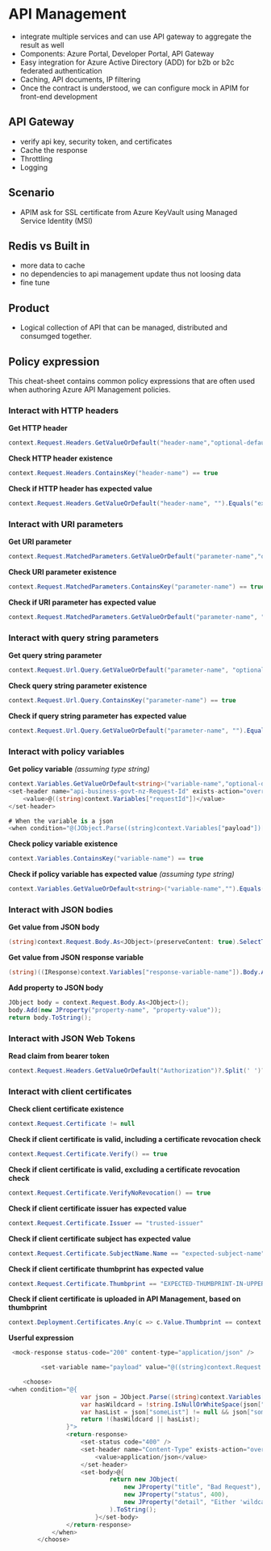 # API Management

- integrate multiple services and can use API gateway to aggregate the result as well
- Components: Azure Portal, Developer Portal, API Gateway
- Easy integration for Azure Active Directory (ADD) for b2b or b2c federated authentication
- Caching, API documents, IP filtering
- Once the contract is understood, we can configure mock in APIM for front-end development

## API Gateway

- verify api key, security token, and certificates
- Cache the response
- Throttling
- Logging

## Scenario

- APIM ask for SSL certificate from Azure KeyVault using Managed Service Identity (MSI)

## Redis vs Built in

- more data to cache
- no dependencies to api management update thus not loosing data
- fine tune

## Product

- Logical collection of API that can be managed, distributed and consumged together.



## Policy expression

This cheat-sheet contains common policy expressions that are often used when authoring Azure API Management policies.

### Interact with HTTP headers

**Get HTTP header**
```c#
context.Request.Headers.GetValueOrDefault("header-name","optional-default-value")
```
**Check HTTP header existence**
```c#
context.Request.Headers.ContainsKey("header-name") == true
```
**Check if HTTP header has expected value**
```c#
context.Request.Headers.GetValueOrDefault("header-name", "").Equals("expected-header-value", StringComparison.OrdinalIgnoreCase)
```
### Interact with URI parameters

**Get URI parameter**
```c#
context.Request.MatchedParameters.GetValueOrDefault("parameter-name","optional-default-value")
```
**Check URI parameter existence**
```c#
context.Request.MatchedParameters.ContainsKey("parameter-name") == true
```
**Check if URI parameter has expected value**
```c#
context.Request.MatchedParameters.GetValueOrDefault("parameter-name", "").Equals("expected-value", StringComparison.OrdinalIgnoreCase) == true
```
### Interact with query string parameters

**Get query string parameter**
```c#
context.Request.Url.Query.GetValueOrDefault("parameter-name", "optional-default-value")
```
**Check query string parameter existence**
```c#
context.Request.Url.Query.ContainsKey("parameter-name") == true
```
**Check if query string parameter has expected value**
```c#
context.Request.Url.Query.GetValueOrDefault("parameter-name", "").Equals("expected-value", StringComparison.OrdinalIgnoreCase) == true
```
### Interact with policy variables

**Get policy variable** *(assuming type string)*
```c#
context.Variables.GetValueOrDefault<string>("variable-name","optional-default-value")
<set-header name="api-business-govt-nz-Request-Id" exists-action="override">
    <value>@((string)context.Variables["requestId"])</value>
</set-header>

# When the variable is a json
<when condition="@(JObject.Parse((string)context.Variables["payload"])["pushEndpoint"] == null)">
```
**Check policy variable existence**
```c#
context.Variables.ContainsKey("variable-name") == true
```
**Check if policy variable has expected value** *(assuming type string)*
```c#
context.Variables.GetValueOrDefault<string>("variable-name","").Equals("expected-value", StringComparison.OrdinalIgnoreCase)
```
### Interact with JSON bodies

**Get value from JSON body**
```c#
(string)context.Request.Body.As<JObject>(preserveContent: true).SelectToken("root.child jsonpath")
```
**Get value from JSON response variable**
```c#
(string)((IResponse)context.Variables["response-variable-name"]).Body.As<JObject>().SelectToken("root.child jsonpath")
```
**Add property to JSON body**
```c#
JObject body = context.Request.Body.As<JObject>(); 
body.Add(new JProperty("property-name", "property-value"));
return body.ToString(); 
```
### Interact with JSON Web Tokens

**Read claim from bearer token**
```c#
context.Request.Headers.GetValueOrDefault("Authorization")?.Split(' ')?[1].AsJwt()?.Claims["claim-name"].FirstOrDefault()
```

### Interact with client certificates

**Check client certificate existence**
```c#
context.Request.Certificate != null
```
**Check if client certificate is valid, including a certificate revocation check**
```c#
context.Request.Certificate.Verify() == true
```
**Check if client certificate is valid, excluding a certificate revocation check**
```c#
context.Request.Certificate.VerifyNoRevocation() == true
```
**Check if client certificate issuer has expected value**
```c#
context.Request.Certificate.Issuer == "trusted-issuer"
```
**Check if client certificate subject has expected value**
```c#
context.Request.Certificate.SubjectName.Name == "expected-subject-name"
```
**Check if client certificate thumbprint has expected value**
```c#
context.Request.Certificate.Thumbprint == "EXPECTED-THUMBPRINT-IN-UPPER-CASE"
```
**Check if client certificate is uploaded in API Management, based on thumbprint**
```c#
context.Deployment.Certificates.Any(c => c.Value.Thumbprint == context.Request.Certificate.Thumbprint) == true
```


**Userful expression**
```C#
 <mock-response status-code="200" content-type="application/json" />
```


```C#
         <set-variable name="payload" value="@((string)context.Request.Body.As<string>(preserveContent:true) ?? string.Empty)" />

    <choose>
<when condition="@{
                    var json = JObject.Parse((string)context.Variables["payload"]);
                    var hasWildcard = !string.IsNullOrWhiteSpace(json["wildcard"]?.ToString());
                    var hasList = json["someList"] != null && json["someList"].Any();
                    return !(hasWildcard || hasList);
                }">
                <return-response>
                    <set-status code="400" />
                    <set-header name="Content-Type" exists-action="override">
                        <value>application/json</value>
                    </set-header>
                    <set-body>@{
                            return new JObject(
                                new JProperty("title", "Bad Request"),
                                new JProperty("status", 400),
                                new JProperty("detail", "Either 'wildcard' must be provided or the some list must contain at least one item.")
                            ).ToString();
                        }</set-body>
                </return-response>
            </when>
        </choose>

```
